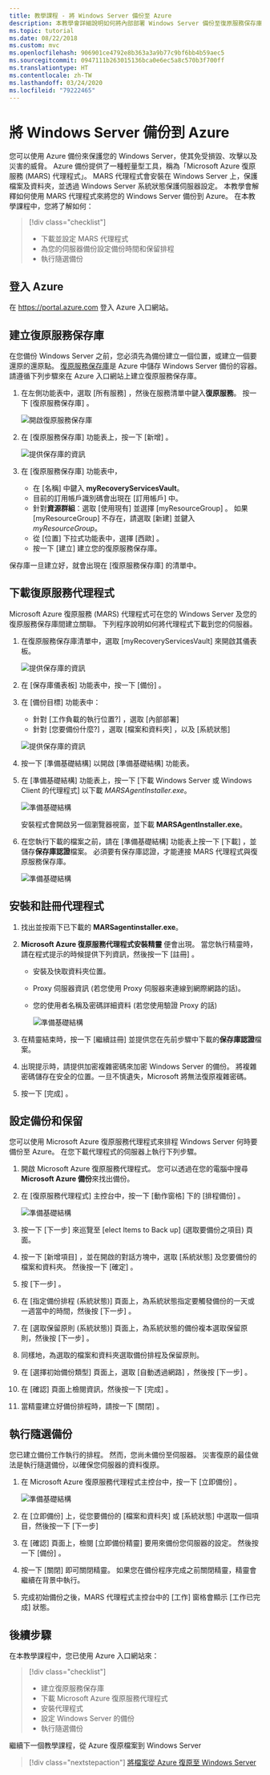 ```yaml
---
title: 教學課程 - 將 Windows Server 備份至 Azure
description: 本教學會詳細說明如何將內部部署 Windows Server 備份至復原服務保存庫。
ms.topic: tutorial
ms.date: 08/22/2018
ms.custom: mvc
ms.openlocfilehash: 906901ce4792e8b363a3a9b77c9bf6bb4b59aec5
ms.sourcegitcommit: 0947111b263015136bca0e6ec5a8c570b3f700ff
ms.translationtype: HT
ms.contentlocale: zh-TW
ms.lasthandoff: 03/24/2020
ms.locfileid: "79222465"
---
```

# <a name="back-up-windows-server-to-azure"></a>將 Windows Server 備份到 Azure

您可以使用 Azure 備份來保護您的 Windows Server，使其免受損毀、攻擊以及災害的威脅。 Azure 備份提供了一種輕量型工具，稱為「Microsoft Azure 復原服務 (MARS) 代理程式」。 MARS 代理程式會安裝在 Windows Server 上，保護檔案及資料夾，並透過 Windows Server 系統狀態保護伺服器設定。 本教學會解釋如何使用 MARS 代理程式來將您的 Windows Server 備份到 Azure。 在本教學課程中，您將了解如何：

> [!div class="checklist"]
>
> * 下載並設定 MARS 代理程式
> * 為您的伺服器備份設定備份時間和保留排程
> * 執行隨選備份

## <a name="sign-in-to-azure"></a>登入 Azure

在 https://portal.azure.com 登入 Azure 入口網站。

## <a name="create-a-recovery-services-vault"></a>建立復原服務保存庫

在您備份 Windows Server 之前，您必須先為備份建立一個位置，或建立一個要還原的還原點。 [復原服務保存庫](backup-azure-recovery-services-vault-overview.md)是 Azure 中儲存 Windows Server 備份的容器。 請遵循下列步驟來在 Azure 入口網站上建立復原服務保存庫。

1. 在左側功能表中，選取 [所有服務]  ，然後在服務清單中鍵入**復原服務**。 按一下 [復原服務保存庫]  。

   ![開啟復原服務保存庫](./media/tutorial-backup-windows-server-to-azure/full-browser-open-rs-vault_2.png)

2. 在 [復原服務保存庫]  功能表上，按一下 [新增]  。

   ![提供保存庫的資訊](./media/tutorial-backup-windows-server-to-azure/provide-vault-detail-2.png)

3. 在 [復原服務保存庫]  功能表中，

    * 在 [名稱]  中鍵入 **myRecoveryServicesVault**。
    * 目前的訂用帳戶識別碼會出現在 [訂用帳戶]  中。
    * 針對**資源群組**：選取 [使用現有]  並選擇 [myResourceGroup]  。 如果 [myResourceGroup]  不存在，請選取 [新建]  並鍵入 *myResourceGroup*。
    * 從 [位置]  下拉式功能表中，選擇 [西歐]  。
    * 按一下 [建立]  建立您的復原服務保存庫。

保存庫一旦建立好，就會出現在 [復原服務保存庫] 的清單中。

## <a name="download-recovery-services-agent"></a>下載復原服務代理程式

Microsoft Azure 復原服務 (MARS) 代理程式可在您的 Windows Server 及您的復原服務保存庫間建立關聯。 下列程序說明如何將代理程式下載到您的伺服器。

1. 在復原服務保存庫清單中，選取 [myRecoveryServicesVault]  來開啟其儀表板。

   ![提供保存庫的資訊](./media/tutorial-backup-windows-server-to-azure/open-vault-from-list.png)

2. 在 [保存庫儀表板] 功能表中，按一下 [備份]  。

3. 在 [備份目標]  功能表中：

   * 針對 [工作負載的執行位置?]  ，選取 [內部部署] 
   * 針對 [您要備份什麼?]  ，選取 [檔案和資料夾]  ，以及 [系統狀態] 

   ![提供保存庫的資訊](./media/tutorial-backup-windows-server-to-azure/backup-goal.png)

4. 按一下 [準備基礎結構]  以開啟 [準備基礎結構]  功能表。

5. 在 [準備基礎結構]  功能表上，按一下 [下載 Windows Server 或 Windows Client 的代理程式]  以下載 *MARSAgentInstaller.exe*。

    ![準備基礎結構](./media/tutorial-backup-windows-server-to-azure/prepare-infrastructure.png)

    安裝程式會開啟另一個瀏覽器視窗，並下載 **MARSAgentInstaller.exe**。

6. 在您執行下載的檔案之前，請在 [準備基礎結構] 功能表上按一下 [下載]  ，並儲存**保存庫認證**檔案。 必須要有保存庫認證，才能連接 MARS 代理程式與復原服務保存庫。

    ![準備基礎結構](./media/tutorial-backup-windows-server-to-azure/download-vault-credentials.png)

## <a name="install-and-register-the-agent"></a>安裝和註冊代理程式

1. 找出並按兩下已下載的 **MARSagentinstaller.exe**。
2. **Microsoft Azure 復原服務代理程式安裝精靈** 便會出現。 當您執行精靈時，請在程式提示的時候提供下列資訊，然後按一下 [註冊]  。
   * 安裝及快取資料夾位置。
   * Proxy 伺服器資訊 (若您使用 Proxy 伺服器來連線到網際網路的話)。
   * 您的使用者名稱及密碼詳細資料 (若您使用驗證 Proxy 的話)

     ![準備基礎結構](./media/tutorial-backup-windows-server-to-azure/mars-installer.png)

3. 在精靈結束時，按一下 [繼續註冊]  並提供您在先前步驟中下載的**保存庫認證**檔案。

4. 出現提示時，請提供加密複雜密碼來加密 Windows Server 的備份。 將複雜密碼儲存在安全的位置。一旦不慎遺失，Microsoft 將無法復原複雜密碼。

5. 按一下 [完成]  。

## <a name="configure-backup-and-retention"></a>設定備份和保留

您可以使用 Microsoft Azure 復原服務代理程式來排程 Windows Server 何時要備份至 Azure。 在您下載代理程式的伺服器上執行下列步驟。

1. 開啟 Microsoft Azure 復原服務代理程式。 您可以透過在您的電腦中搜尋 **Microsoft Azure 備份**來找出備份。

2. 在 [復原服務代理程式] 主控台中，按一下 [動作窗格]  下的 [排程備份]  。

    ![準備基礎結構](./media/tutorial-backup-windows-server-to-azure/mars-schedule-backup.png)

3. 按一下 [下一步]  來巡覽至 [elect Items to Back up] \(選取要備份之項目)  頁面。

4. 按一下 [新增項目]  ，並在開啟的對話方塊中，選取 [系統狀態]  及您要備份的檔案和資料夾。 然後按一下 [確定]  。

5. 按 [下一步]  。

6. 在 [指定備份排程 (系統狀態)]  頁面上，為系統狀態指定要觸發備份的一天或一週當中的時間，然後按 [下一步]  。

7. 在 [選取保留原則 (系統狀態)]  頁面上，為系統狀態的備份複本選取保留原則，然後按 [下一步]  。

8. 同樣地，為選取的檔案和資料夾選取備份排程及保留原則。

9. 在 [選擇初始備份類型]  頁面上，選取 [自動透過網路]  ，然後按 [下一步]  。

10. 在 [確認]  頁面上檢閱資訊，然後按一下 [完成]  。

11. 當精靈建立好備份排程時，請按一下 [關閉]  。

## <a name="perform-an-on-demand-backup"></a>執行隨選備份

您已建立備份工作執行的排程。 然而，您尚未備份至伺服器。 災害復原的最佳做法是執行隨選備份，以確保您伺服器的資料復原。

1. 在 Microsoft Azure 復原服務代理程式主控台中，按一下 [立即備份]  。

    ![準備基礎結構](./media/tutorial-backup-windows-server-to-azure/backup-now.png)

2. 在 [立即備份]  上，從您要備份的 [檔案和資料夾]  或 [系統狀態]  中選取一個項目，然後按一下 [下一步] 
3. 在 [確認]  頁面上，檢閱 [立即備份精靈]  要用來備份您伺服器的設定。 然後按一下 [備份]  。
4. 按一下 [關閉]  即可關閉精靈。 如果您在備份程序完成之前關閉精靈，精靈會繼續在背景中執行。
5. 完成初始備份之後，MARS 代理程式主控台中的 [工作]  窗格會顯示 [工作已完成]  狀態。

## <a name="next-steps"></a>後續步驟

在本教學課程中，您已使用 Azure 入口網站來：

> [!div class="checklist"]
>
> * 建立復原服務保存庫
> * 下載 Microsoft Azure 復原服務代理程式
> * 安裝代理程式
> * 設定 Windows Server 的備份
> * 執行隨選備份

繼續下一個教學課程，從 Azure 復原檔案到 Windows Server

> [!div class="nextstepaction"]
> [將檔案從 Azure 復原至 Windows Server](./tutorial-backup-restore-files-windows-server.md)
